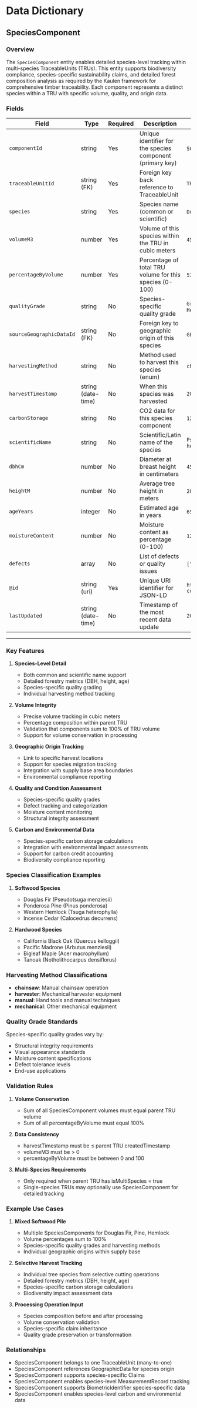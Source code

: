 # Data Dictionary

## SpeciesComponent

### Overview
The `SpeciesComponent` entity enables detailed species-level tracking within multi-species TraceableUnits (TRUs). This entity supports biodiversity compliance, species-specific sustainability claims, and detailed forest composition analysis as required by the Kaulen framework for comprehensive timber traceability. Each component represents a distinct species within a TRU with specific volume, quality, and origin data.

### Fields

| Field                    | Type             | Required | Description                                                                 | Examples                                    |
|-------------------------|------------------|----------|-----------------------------------------------------------------------------|---------------------------------------------|
| `componentId`           | string           | Yes      | Unique identifier for the species component (primary key)                | `SC-PINE-001`, `SC-FIR-KLAMATH-042`       |
| `traceableUnitId`       | string (FK)      | Yes      | Foreign key back reference to TraceableUnit                              | `TRU-PILE-CA-Klamath-042`                 |
| `species`               | string           | Yes      | Species name (common or scientific)                                      | `Douglas Fir`, `Pinus ponderosa`, `Western Hemlock` |
| `volumeM3`              | number           | Yes      | Volume of this species within the TRU in cubic meters                    | `45.75`, `120.50`, `8.25`                 |
| `percentageByVolume`    | number           | Yes      | Percentage of total TRU volume for this species (0-100)                 | `53.7`, `25.0`, `12.8`                    |
| `qualityGrade`          | string           | No       | Species-specific quality grade                                           | `Grade A Douglas Fir`, `Structural Pine`, `Pulp Grade Hemlock` |
| `sourceGeographicDataId`| string (FK)      | No       | Foreign key to geographic origin of this species                         | `GEO-HARVEST-RIDGE-01`, `GEO-STAND-NORTH-23` |
| `harvestingMethod`      | string           | No       | Method used to harvest this species (enum)                              | `chainsaw`, `harvester`, `manual`, `mechanical` |
| `harvestTimestamp`      | string (date-time)| No      | When this species was harvested                                          | `2025-07-15T07:30:00Z`                    |
| `carbonStorage`         | string           | No       | CO2 data for this species component                                      | `12.5 tons CO2/m3`, `Carbon_class_A`      |
| `scientificName`        | string           | No       | Scientific/Latin name of the species                                     | `Pseudotsuga menziesii`, `Pinus ponderosa`, `Tsuga heterophylla` |
| `dbhCm`                 | number           | No       | Diameter at breast height in centimeters                                | `45.2`, `78.5`, `32.1`                    |
| `heightM`               | number           | No       | Average tree height in meters                                           | `28.5`, `35.2`, `22.8`                    |
| `ageYears`              | integer          | No       | Estimated age in years                                                   | `65`, `85`, `45`                          |
| `moistureContent`       | number           | No       | Moisture content as percentage (0-100)                                   | `12.5`, `18.2`, `8.7`                     |
| `defects`               | array<string>    | No       | List of defects or quality issues                                        | `["small_knots", "slight_bow"]`, `["bark_beetle_damage"]` |
| `@id`                   | string (uri)     | Yes      | Unique URI identifier for JSON-LD                                       | `https://github.com/carbondirect/BOOST/schemas/species-component/SC-001` |
| `lastUpdated`           | string (date-time)| No      | Timestamp of the most recent data update                                | `2025-07-21T15:45:00Z`                    |

---

### Key Features

1. **Species-Level Detail**
   - Both common and scientific name support
   - Detailed forestry metrics (DBH, height, age)
   - Species-specific quality grading
   - Individual harvesting method tracking

2. **Volume Integrity**
   - Precise volume tracking in cubic meters
   - Percentage composition within parent TRU
   - Validation that components sum to 100% of TRU volume
   - Support for volume conservation in processing

3. **Geographic Origin Tracking**
   - Link to specific harvest locations
   - Support for species migration tracking
   - Integration with supply base area boundaries
   - Environmental compliance reporting

4. **Quality and Condition Assessment**
   - Species-specific quality grades
   - Defect tracking and categorization
   - Moisture content monitoring
   - Structural integrity assessment

5. **Carbon and Environmental Data**
   - Species-specific carbon storage calculations
   - Integration with environmental impact assessments
   - Support for carbon credit accounting
   - Biodiversity compliance reporting

### Species Classification Examples

1. **Softwood Species**
   - Douglas Fir (Pseudotsuga menziesii)
   - Ponderosa Pine (Pinus ponderosa)
   - Western Hemlock (Tsuga heterophylla)
   - Incense Cedar (Calocedrus decurrens)

2. **Hardwood Species**
   - California Black Oak (Quercus kelloggii)
   - Pacific Madrone (Arbutus menziesii)
   - Bigleaf Maple (Acer macrophyllum)
   - Tanoak (Notholithocarpus densiflorus)

### Harvesting Method Classifications

- **chainsaw**: Manual chainsaw operation
- **harvester**: Mechanical harvester equipment
- **manual**: Hand tools and manual techniques
- **mechanical**: Other mechanical equipment

### Quality Grade Standards

Species-specific quality grades vary by:
- Structural integrity requirements
- Visual appearance standards
- Moisture content specifications
- Defect tolerance levels
- End-use applications

### Validation Rules

1. **Volume Conservation**
   - Sum of all SpeciesComponent volumes must equal parent TRU volume
   - Sum of all percentageByVolume must equal 100%

2. **Data Consistency**
   - harvestTimestamp must be ≤ parent TRU createdTimestamp
   - volumeM3 must be > 0
   - percentageByVolume must be between 0 and 100

3. **Multi-Species Requirements**
   - Only required when parent TRU has isMultiSpecies = true
   - Single-species TRUs may optionally use SpeciesComponent for detailed tracking

### Example Use Cases

1. **Mixed Softwood Pile**
   - Multiple SpeciesComponents for Douglas Fir, Pine, Hemlock
   - Volume percentages sum to 100%
   - Species-specific quality grades and harvesting methods
   - Individual geographic origins within supply base

2. **Selective Harvest Tracking**
   - Individual tree species from selective cutting operations
   - Detailed forestry metrics (DBH, height, age)
   - Species-specific carbon storage calculations
   - Biodiversity impact assessment data

3. **Processing Operation Input**
   - Species composition before and after processing
   - Volume conservation validation
   - Species-specific claim inheritance
   - Quality grade preservation or transformation

### Relationships
- SpeciesComponent belongs to one TraceableUnit (many-to-one)
- SpeciesComponent references GeographicData for species origin
- SpeciesComponent supports species-specific Claims
- SpeciesComponent enables species-level MeasurementRecord tracking
- SpeciesComponent supports BiometricIdentifier species-specific data
- SpeciesComponent enables species-level carbon and environmental data